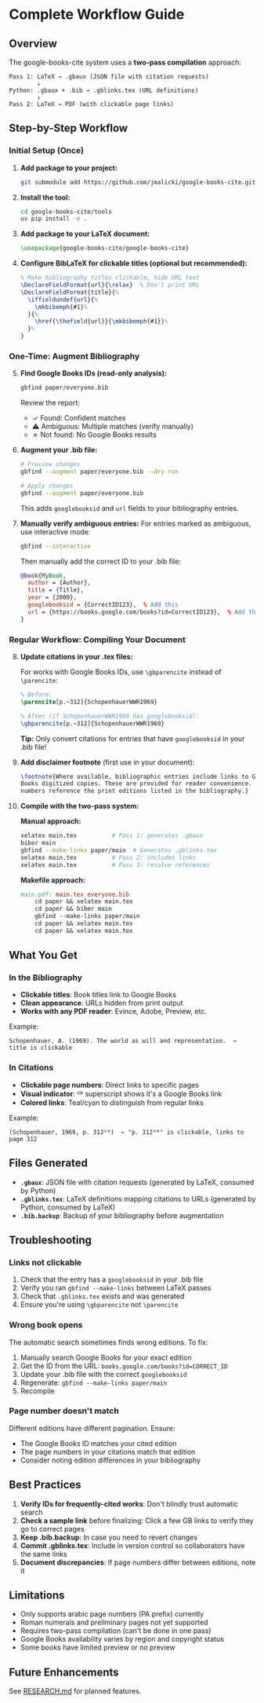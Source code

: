 # Complete Workflow Guide

## Overview

The google-books-cite system uses a **two-pass compilation** approach:

```
Pass 1: LaTeX → .gbaux (JSON file with citation requests)
        ↓
Python: .gbaux + .bib → .gblinks.tex (URL definitions)
        ↓
Pass 2: LaTeX → PDF (with clickable page links)
```

## Step-by-Step Workflow

### Initial Setup (Once)

1. **Add package to your project:**
   ```bash
   git submodule add https://github.com/jmalicki/google-books-cite.git
   ```

2. **Install the tool:**
   ```bash
   cd google-books-cite/tools
   uv pip install -e .
   ```

3. **Add package to your LaTeX document:**
   ```latex
   \usepackage{google-books-cite/google-books-cite}
   ```

4. **Configure BibLaTeX for clickable titles (optional but recommended):**
   ```latex
   % Make bibliography titles clickable, hide URL text
   \DeclareFieldFormat{url}{\relax}  % Don't print URL
   \DeclareFieldFormat{title}{%
     \iffieldundef{url}{%
       \mkbibemph{#1}%
     }{%
       \href{\thefield{url}}{\mkbibemph{#1}}%
     }%
   }
   ```

### One-Time: Augment Bibliography

5. **Find Google Books IDs (read-only analysis):**
   ```bash
   gbfind paper/everyone.bib
   ```
   
   Review the report:
   - ✓ Found: Confident matches
   - ⚠ Ambiguous: Multiple matches (verify manually)
   - ✗ Not found: No Google Books results

6. **Augment your .bib file:**
   ```bash
   # Preview changes
   gbfind --augment paper/everyone.bib --dry-run
   
   # Apply changes
   gbfind --augment paper/everyone.bib
   ```
   
   This adds `googlebooksid` and `url` fields to your bibliography entries.

7. **Manually verify ambiguous entries:**
   For entries marked as ambiguous, use interactive mode:
   ```bash
   gbfind --interactive
   ```
   
   Then manually add the correct ID to your .bib file:
   ```bibtex
   @book{MyBook,
     author = {Author},
     title = {Title},
     year = {2000},
     googlebooksid = {CorrectID123},  % Add this
     url = {https://books.google.com/books?id=CorrectID123},  % Add this
   }
   ```

### Regular Workflow: Compiling Your Document

8. **Update citations in your .tex files:**
   
   For works with Google Books IDs, use `\gbparencite` instead of `\parencite`:
   ```latex
   % Before:
   \parencite[p.~312]{SchopenhauerWWR1969}
   
   % After (if SchopenhauerWWR1969 has googlebooksid):
   \gbparencite[p.~312]{SchopenhauerWWR1969}
   ```
   
   **Tip:** Only convert citations for entries that have `googlebooksid` in your .bib file!

9. **Add disclaimer footnote** (first use in your document):
   ```latex
   \footnote{Where available, bibliographic entries include links to Google 
   Books digitized copies. These are provided for reader convenience. Page 
   numbers reference the print editions listed in the bibliography.}
   ```

10. **Compile with the two-pass system:**

    **Manual approach:**
    ```bash
    xelatex main.tex          # Pass 1: generates .gbaux
    biber main
    gbfind --make-links paper/main  # Generates .gblinks.tex
    xelatex main.tex          # Pass 2: includes links
    xelatex main.tex          # Pass 3: resolve references
    ```

    **Makefile approach:**
    ```makefile
    main.pdf: main.tex everyone.bib
        cd paper && xelatex main.tex
        cd paper && biber main
        gbfind --make-links paper/main
        cd paper && xelatex main.tex
        cd paper && xelatex main.tex
    ```

## What You Get

### In the Bibliography
- **Clickable titles**: Book titles link to Google Books
- **Clean appearance**: URLs hidden from print output
- **Works with any PDF reader**: Evince, Adobe, Preview, etc.

Example:
```
Schopenhauer, A. (1969). The world as will and representation.  ← title is clickable
```

### In Citations
- **Clickable page numbers**: Direct links to specific pages
- **Visual indicator**: ᴳᴮ superscript shows it's a Google Books link
- **Colored links**: Teal/cyan to distinguish from regular links

Example:
```
(Schopenhauer, 1969, p. 312ᴳᴮ)  ← "p. 312ᴳᴮ" is clickable, links to page 312
```

## Files Generated

- **`.gbaux`**: JSON file with citation requests (generated by LaTeX, consumed by Python)
- **`.gblinks.tex`**: LaTeX definitions mapping citations to URLs (generated by Python, consumed by LaTeX)
- **`.bib.backup`**: Backup of your bibliography before augmentation

## Troubleshooting

### Links not clickable

1. Check that the entry has a `googlebooksid` in your .bib file
2. Verify you ran `gbfind --make-links` between LaTeX passes
3. Check that `.gblinks.tex` exists and was generated
4. Ensure you're using `\gbparencite` not `\parencite`

### Wrong book opens

The automatic search sometimes finds wrong editions. To fix:

1. Manually search Google Books for your exact edition
2. Get the ID from the URL: `books.google.com/books?id=CORRECT_ID`
3. Update your .bib file with the correct `googlebooksid`
4. Regenerate: `gbfind --make-links paper/main`
5. Recompile

### Page number doesn't match

Different editions have different pagination. Ensure:
- The Google Books ID matches your cited edition
- The page numbers in your citations match that edition
- Consider noting edition differences in your bibliography

## Best Practices

1. **Verify IDs for frequently-cited works**: Don't blindly trust automatic search
2. **Check a sample link** before finalizing: Click a few GB links to verify they go to correct pages
3. **Keep .bib.backup**: In case you need to revert changes
4. **Commit .gblinks.tex**: Include in version control so collaborators have the same links
5. **Document discrepancies**: If page numbers differ between editions, note it

## Limitations

- Only supports arabic page numbers (PA prefix) currently
- Roman numerals and preliminary pages not yet supported
- Requires two-pass compilation (can't be done in one pass)
- Google Books availability varies by region and copyright status
- Some books have limited preview or no preview

## Future Enhancements

See [RESEARCH.md](RESEARCH.md) for planned features.

